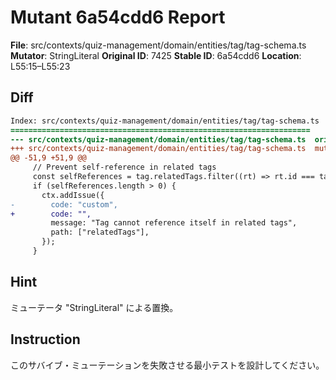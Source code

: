 # Mutant 6a54cdd6 Report

**File**: src/contexts/quiz-management/domain/entities/tag/tag-schema.ts
**Mutator**: StringLiteral
**Original ID**: 7425
**Stable ID**: 6a54cdd6
**Location**: L55:15–L55:23

## Diff

```diff
Index: src/contexts/quiz-management/domain/entities/tag/tag-schema.ts
===================================================================
--- src/contexts/quiz-management/domain/entities/tag/tag-schema.ts	original
+++ src/contexts/quiz-management/domain/entities/tag/tag-schema.ts	mutated #7425
@@ -51,9 +51,9 @@
     // Prevent self-reference in related tags
     const selfReferences = tag.relatedTags.filter((rt) => rt.id === tag.id);
     if (selfReferences.length > 0) {
       ctx.addIssue({
-        code: "custom",
+        code: "",
         message: "Tag cannot reference itself in related tags",
         path: ["relatedTags"],
       });
     }
```

## Hint

ミューテータ "StringLiteral" による置換。

## Instruction

このサバイブ・ミューテーションを失敗させる最小テストを設計してください。
